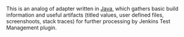 This is an analog of adapter written in [Java](https://github.com/teo-rakan/test-management-adapter), which gathers basic build information and useful artifacts (titled values, user defined files, screenshoots, stack traces) for further processing by Jenkins Test Management plugin.